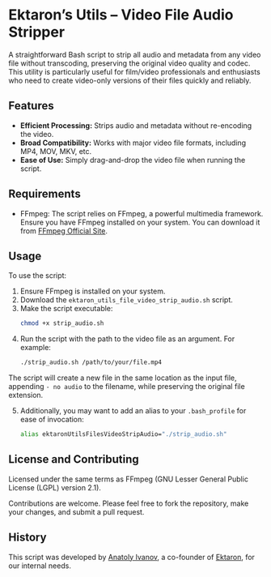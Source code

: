 # Ektaron’s Utils – Video File Audio Stripper

A straightforward Bash script to strip all audio and metadata from any video file without transcoding, preserving the original video quality and codec. This utility is particularly useful for film/video professionals and enthusiasts who need to create video-only versions of their files quickly and reliably.

## Features

- **Efficient Processing:** Strips audio and metadata without re-encoding the video.
- **Broad Compatibility:** Works with major video file formats, including MP4, MOV, MKV, etc.
- **Ease of Use:** Simply drag-and-drop the video file when running the script.

## Requirements

- FFmpeg: The script relies on FFmpeg, a powerful multimedia framework. Ensure you have FFmpeg installed on your system. You can download it from [FFmpeg Official Site](https://ffmpeg.org/).

## Usage

To use the script:

1. Ensure FFmpeg is installed on your system.
2. Download the `ektaron_utils_file_video_strip_audio.sh` script.
3. Make the script executable:
   ```bash
   chmod +x strip_audio.sh
   ```
4. Run the script with the path to the video file as an argument. For example:
   ```bash
   ./strip_audio.sh /path/to/your/file.mp4
   ```

The script will create a new file in the same location as the input file, appending `- no audio` to the filename, while preserving the original file extension.

5. Additionally, you may want to add an alias to your `.bash_profile` for ease of invocation:
   ```bash
   alias ektaronUtilsFilesVideoStripAudio="./strip_audio.sh"
   ```

## License and Contributing

Licensed under the same terms as FFmpeg (GNU Lesser General Public License (LGPL) version 2.1).

Contributions are welcome. Please feel free to fork the repository, make your changes, and submit a pull request.

## History

This script was developed by [Anatoly Ivanov](http://anatolyivanov.com), a co-founder of [Ektaron](https://ektaron.com), for our internal needs.

